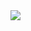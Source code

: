 <a href="https://github.com/devxb/gitanimals">
  <img src="https://render.gitanimals.org/farms/devtaebong"/>
</a>
